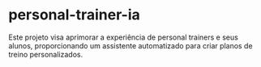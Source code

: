 # personal-trainer-ia
Este projeto visa aprimorar a experiência de personal trainers e seus alunos, proporcionando um assistente automatizado para criar planos de treino personalizados.
